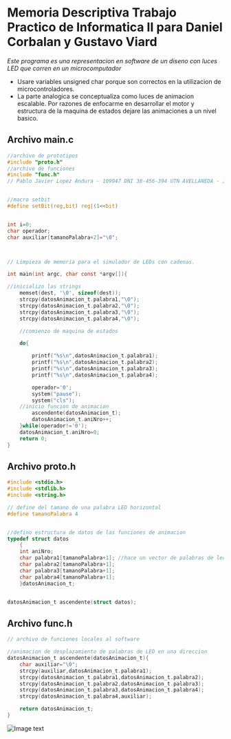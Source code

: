  # Memoria Descriptiva Trabajo Practico de Informatica II para Daniel Corbalan y Gustavo Viard
*Este programa es una representacion en software de un diseno con luces LED que corren en un microcomputador*<br>
- Usare variables unsigned char porque son correctos en la utilizacion de microcontroladores.
- La parte analogica se conceptualiza como luces de animacion escalable. Por razones de enfocarme en desarrollar el motor y estructura de la maquina de estados dejare las animaciones a un nivel basico.

## Archivo main.c
```c
//archivo de prototipos
#include "proto.h"
//archivo de funciones
#include "func.h"
// Pablo Javier Lopez Andura - 109947 DNI 38-456-394 UTN AVELLANEDA - INFORMATICA II - DAMIAN CORBALAN Y GUSTAVO VIARD


//macro setbit
#define setBit(reg,bit) reg|(1<<bit)


int i=0;
char operador;
char auxiliar[tamanoPalabra+2]="\0";



// Limpieza de memoria para el simulador de LEDs con cadenas.

int main(int argc, char const *argv[]){

//inicializo las strings
    memset(dest, '\0', sizeof(dest));
    strcpy(datosAnimacion_t.palabra1,"\0");
    strcpy(datosAnimacion_t.palabra2,"\0");
    strcpy(datosAnimacion_t.palabra3,"\0");
    strcpy(datosAnimacion_t.palabra4,"\0");

    //comienzo de maquina de estados

    do{

        printf("%s\n",datosAnimacion_t.palabra1);
        printf("%s\n",datosAnimacion_t.palabra2);
        printf("%s\n",datosAnimacion_t.palabra3);
        printf("%s\n",datosAnimacion_t.palabra4);

        operador='0';
        system("pause");
        system("cls");
    //inicio funcion de animacion
        ascendente(datosAnimacion_t);
        datosAnimacion_t.aniNro++;
    }while(operador!='0');
    datosAnimacion_t.aniNro=0;
    return 0;
}

```

## Archivo proto.h
```c
#include <stdio.h>
#include <stdlib.h>
#include <string.h>

// define del tamano de una palabra LED horizontal
#define tamanoPalabra 4


//defino estructura de datos de las funciones de animacion
typedef struct datos
    {
    int aniNro;
    char palabra1[tamanoPalabra+1]; //hace un vector de palabras de led
    char palabra2[tamanoPalabra+1];
    char palabra3[tamanoPalabra+1];
    char palabra4[tamanoPalabra+1];
    }datosAnimacion_t;


datosAnimacion_t ascendente(struct datos);


```
## Archivo func.h
```c
// archivo de funciones locales al software

//animacion de desplazamiento de palabras de LED en una direccion
datosAnimacion_t ascendente(datosAnimacion_t){
    char auxiliar="\0";
    strcpy(auxiliar,datosAnimacion_t.palabra1);
    strcpy(datosAnimacion_t.palabra1,datosAnimacion_t.palabra2);
    strcpy(datosAnimacion_t.palabra2,datosAnimacion_t.palabra3);
    strcpy(datosAnimacion_t.palabra3,datosAnimacion_t.palabra4);
    strcpy(datosAnimacion_t.palabra4,auxiliar);

    return datosAnimacion_t;
}

```
![Image text](fotoEstados.jpg)
